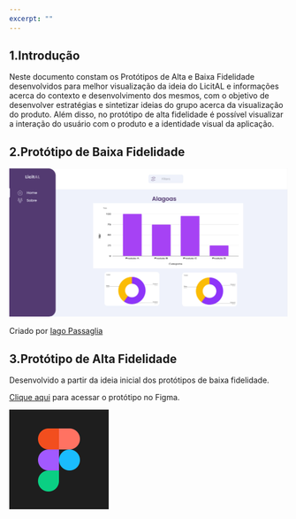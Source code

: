 ```yaml
---
excerpt: ""
---
```


## 1.Introdução

Neste documento constam os Protótipos de Alta e Baixa Fidelidade desenvolvidos para melhor visualização da ideia do LicitAL e informações acerca do contexto e desenvolvimento dos mesmos, com o objetivo de desenvolver estratégias e sintetizar ideias do grupo acerca da visualização do produto. Além disso, no protótipo de alta fidelidade é possível visualizar a interação do usuário com o produto e a identidade visual da aplicação.


## 2.Protótipo de Baixa Fidelidade

![](./assets/prototipoBaixaFidelidade.png)

Criado por [Iago Passaglia](https://github.com/Paxxaglia)

## 3.Protótipo de Alta Fidelidade

Desenvolvido a partir da ideia inicial dos protótipos de baixa fidelidade.

[Clique aqui](https://www.figma.com/proto/4NufbdvSRVBk144XWrsgFA/GuiaUnB?type=design&node-id=8-18934&scaling=scale-down&page-id=1%3A43095&starting-point-node-id=8%3A18934&show-proto-sidebar=1) para acessar o protótipo no Figma.

[![Logo](assets/FigmaLogo.svg)](https://www.figma.com/proto/4NufbdvSRVBk144XWrsgFA/GuiaUnB?type=design&node-id=8-18934&scaling=scale-down&page-id=1%3A43095&starting-point-node-id=8%3A18934&show-proto-sidebar=1)
